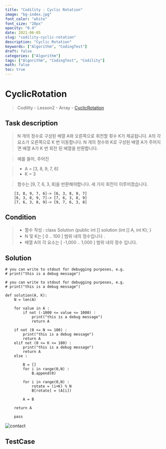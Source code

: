 ```yaml
---
title: "Codility - Cyclic Rotation"
image: "bg-index.jpg"
font_color: "white"
font_size: "28px"
opacity: "0.4"
date: 2021-06-05
slug: "codility-cyclic-rotation"
description: "Cyclic Rotation"
keywords: ["Algorithm", "CodingTest"]
draft: false
categories: ["Algorithm"]
tags: ["Algorithm", "CodingTest", "Codility"]
math: false
toc: true
---
```


# CyclicRotation

> Codility - Lesson2 - Array - <a href="https://app.codility.com/programmers/lessons/2-arrays/cyclic_rotation/">CyclicRotation</a>

## Task description


> N 개의 정수로 구성된 배열 A와 오른쪽으로 회전할 횟수 K가 제공됩니다.
> A의 각 요소가 오른쪽으로 K 번 이동합니다.
> N 개의 정수와 K로 구성된 배열 A가 주어지면 배열 A가 K 번 회전 된 배열을 반환합니다.

> 예를 들어, 주어진

> -  A = [3, 8, 9, 7, 6]
> -  K = 3

>함수는 [9, 7, 6, 3, 8]을 반환해야합니다. 세 가지 회전이 이루어졌습니다.
```
    [3, 8, 9, 7, 6]-> [6, 3, 8, 9, 7]
    [6, 3, 8, 9, 7]-> [7, 6, 3, 8, 9]
    [7, 6, 3, 8, 9]-> [9, 7, 6, 3, 8]
```


## Condition

> - 함수 작성 : class Solution {public int [] solution (int [] A, int K); }
> - N 및 K는 [ 0 .. 100 ] 범위 내의 정수입니다 .
> - 배열 A의 각 요소는 [ -1,000 .. 1,000 ] 범위 내의 정수 입니다.




## Solution

```
# you can write to stdout for debugging purposes, e.g.
# print("this is a debug message")

# you can write to stdout for debugging purposes, e.g.
# print("this is a debug message")

def solution(A, K):
    N = len(A)

    for value in A :
        if not (-1000 <= value <= 1000) :
            print("this is a debug message")
            return A

    if not (0 <= N <= 100) :
        print("this is a debug message")
        return A
    elif not (0 <= K <= 100) :
        print("this is a debug message")
        return A
    else :
    
        B = []
        for i in range(0,N) :
            B.append(0)    

        for i in range(0,N) :
            rotate = (i+K) % N
            B[rotate] = (A[i])

        A = B
       
    return A

    pass
```

![contact](/images/algorithm/codility/CyclicRotation-001.PNG)

## TestCase
```

```